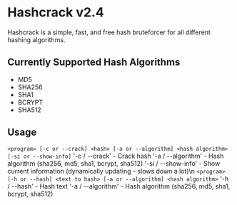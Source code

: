 # Hashcrack v2.4

Hashcrack is a simple, fast, and free hash bruteforcer for all different hashing algorithms.

## Currently Supported Hash Algorithms

- MD5
- SHA256
- SHA1
- BCRYPT
- SHA512

## Usage

`<program> [-c or --crack] <hash> [-a or --algorithm] <hash algorithm> [-si or --show-info]`
'-c / --crack' - Crack hash
'-a / --algorithm' - Hash algorithm (sha256, md5, sha1, bcrypt, sha512)
'-si / --show-info' - Show current information (dynamically updating - slows down a lot)\n
`<program> [-h or --hash] <text to hash> [-a or --algorithm] <hash algorithm>`
'-h / --hash' - Hash text
'-a / --algorithm' - Hash algorithm (sha256, md5, sha1, bcrypt, sha512)
